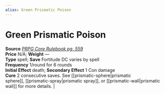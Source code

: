 ```yaml
---
alias: Green Prismatic Poison
---
```


# Green Prismatic Poison

**Source** [_PRPG Core Rulebook pg. 559_](http://paizo.com/pathfinderRPG/v5748btpy88yj)  
**Price** N/A; **Weight** —  
**Type** spell; **Save** Fortitude DC varies by spell  
**Frequency** 1/round for 6 rounds  
**Initial Effect** death; **Secondary Effect** 1 Con damage  
**Cure** 2 consecutive saves. See [[prismatic-sphere|prismatic sphere]], [[prismatic-spray|prismatic spray]], or [[prismatic-wall|prismatic wall]] for more details. |
